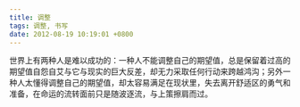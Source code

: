 ```yaml
---
title: 调整
tags: 调整, 书写
date: 2012-08-19 10:19:01 +0800
---
```



世界上有两种人是难以成功的：一种人不能调整自己的期望值，总是保留着过高的期望值自怨自艾与它与现实的巨大反差，却无力采取任何行动来跨越鸿沟；另外一种人太懂得调整自己的期望值，却太容易满足在现状里，失去离开舒适区的勇气和准备，在命运的流转面前只是随波逐流，与上策擦肩而过。

